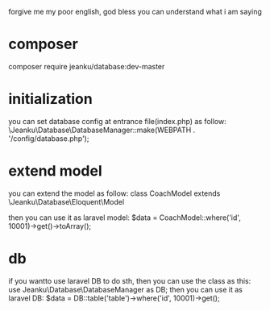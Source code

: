 forgive me my poor english, god bless you can understand what i am saying

# composer
 composer require jeanku/database:dev-master

# initialization
you can set database config at entrance file(index.php) as follow:
    \Jeanku\Database\DatabaseManager::make(WEBPATH . '/config/database.php');

# extend model
you can extend the model as follow:
	class CoachModel extends \Jeanku\Database\Eloquent\Model

then you can use it as laravel model:
 $data = CoachModel::where('id', 10001)->get()->toArray();

# db
if you wantto use laravel DB to do sth, then you can use the class as this:
 use Jeanku\Database\DatabaseManager as DB;
then you can use it as laravel DB:
 $data = DB::table('table')->where('id', 10001)->get();
 
	


 
